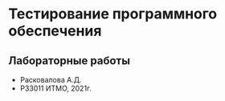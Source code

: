 # Тестирование программного обеспечения
## Лабораторные работы

- Расковалова А.Д.
- Р33011
ИТМО, 2021г.

